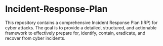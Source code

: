 # Incident-Response-Plan
This repository contains a comprehensive Incident Response Plan (IRP) for cyber attacks. The goal is to provide a detailed, structured, and actionable framework to effectively prepare for, identify, contain, eradicate, and recover from cyber incidents. 
